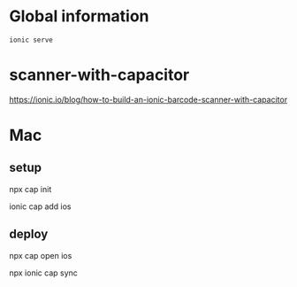 ﻿# Global information

```
ionic serve
```

# scanner-with-capacitor
https://ionic.io/blog/how-to-build-an-ionic-barcode-scanner-with-capacitor


# Mac
## setup
npx cap init

ionic cap add ios

## deploy
npx cap open ios

npx ionic cap sync

